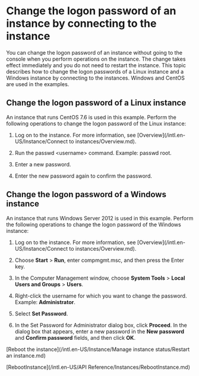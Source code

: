 # Change the logon password of an instance by connecting to the instance

You can change the logon password of an instance without going to the console when you perform operations on the instance. The change takes effect immediately and you do not need to restart the instance. This topic describes how to change the logon passwords of a Linux instance and a Windows instance by connecting to the instances. Windows and CentOS are used in the examples.

## Change the logon password of a Linux instance

An instance that runs CentOS 7.6 is used in this example. Perform the following operations to change the logon password of the Linux instance:

1.  Log on to the instance. For more information, see [Overview](/intl.en-US/Instance/Connect to instances/Overview.md).

2.  Run the passwd <username\> command. Example: passwd root.

3.  Enter a new password.

4.  Enter the new password again to confirm the password.


## Change the logon password of a Windows instance

An instance that runs Windows Server 2012 is used in this example. Perform the following operations to change the logon password of the Windows instance:

1.  Log on to the instance. For more information, see [Overview](/intl.en-US/Instance/Connect to instances/Overview.md).

2.  Choose **Start** \> **Run**, enter compmgmt.msc, and then press the Enter key.

3.  In the Computer Management window, choose **System Tools** \> **Local Users and Groups** \> **Users**.

4.  Right-click the username for which you want to change the password. Example: **Administrator**.

5.  Select **Set Password**.

6.  In the Set Password for Administrator dialog box, click **Proceed**. In the dialog box that appears, enter a new password in the **New password** and **Confirm password** fields, and then click **OK**.


[Reboot the instance](/intl.en-US/Instance/Manage instance status/Restart an instance.md)

[RebootInstance](/intl.en-US/API Reference/Instances/RebootInstance.md)

